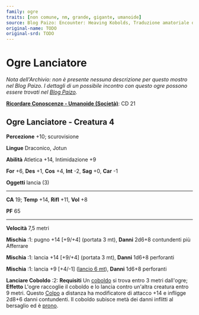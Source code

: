 ```yaml
---
family: ogre
traits: [non comune, nm, grande, gigante, umanoide]
source: Blog Paizo: Encounter: Heaving Kobolds, Traduzione amatoriale dell'Archivio approvata da Giochi Uniti
original-name: TODO
original-srd: TODO
---
```


# Ogre Lanciatore

_Nota dell'Archivio: non è presente nessuna descrizione per questo mostro nel
Blog Paizo. I dettagli di un possibile incontro con questo ogre possono essere
trovati nel [Blog Paizo](https://paizo.com/community/blog/v5748dyo6shjd)._

**[Ricordare Conoscenze - Umanoide (Società)](/azioni/ricordare-conoscenze)**:
CD 21

## Ogre Lanciatore - Creatura 4

**Percezione** +10; scurovisione

**Lingue** Draconico, Jotun

**Abilità** Atletica +14, Intimidazione +9

**For** +6, **Des** +1, **Cos** +4, **Int** -2, **Sag** +0, **Car** -1

**Oggetti** lancia (3)

---

**CA** 19; **Temp** +14, **Rifl** +11, **Vol** +8

**PF** 65

---

**Velocità** 7,5 metri

**Mischia** :1: pugno +14 \[+9/+4] (portata 3 mt), **Danni** 2d6+8 contundenti
più Afferrare

**Mischia** :1: lancia +14 \[+9/+4] (portata 3 mt), **Danni** 1d6+8 perforanti

**Mischia** :1: lancia +9 \[+4/-1] ([lancio 6 mt](/tratti/lancio)), **Danni**
1d6+8 perforanti

**Lanciare Coboldo** :2: **Requisiti** Un [coboldo](/tratti/coboldo) si trova
entro 3 metri dall'ogre; **Effetto** L'ogre raccoglie il coboldo e lo lancia
contro un'altra creatura entro 9 metri. Questo [Colpo](/azioni/) a distanza ha
modificatore di attacco +14 e infligge 2d8+6 danni contundenti. Il coboldo
subisce metà dei danni inflitti al bersaglio ed è [prono](/condizioni/prono).
